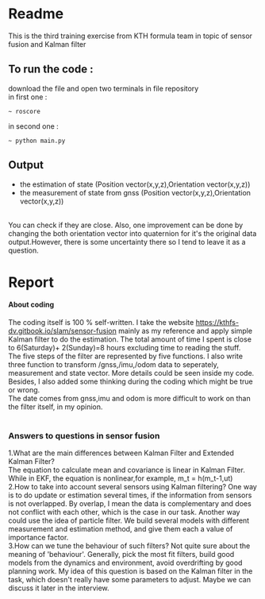 # Readme
This is the third training exercise from KTH formula team in topic of sensor fusion and Kalman filter<br>
## To run the code : 
download the file and open two terminals in file repository<br>
in first one :<br>
```
~ roscore
```
in second one : <br>
```
~ python main.py
```
## Output
- the estimation of state (Position vector(x,y,z),Orientation vector(x,y,z))<br>
- the measurement of state from gnss (Position vector(x,y,z),Orientation vector(x,y,z))<br>
<br>
You can check if they are close. Also, one improvement can be done by changing the both orientation vector into quaternion
for it's the original data output.However, there is some uncertainty there so I tend to leave it as a question. 


# Report
#### About coding
The coding itself is 100 % self-written. I take the website https://kthfs-dv.gitbook.io/slam/sensor-fusion mainly as my reference and apply simple Kalman filter to do the estimation. The total amount of time I spent is close to 6(Saturday)+ 2(Sunday)=8 hours excluding time to reading the stuff.<br>
The five steps of the filter are represented by five functions. I also write three function to transform /gnss,/imu,/odom data to seperately, measurement and state vector. More details could be seen inside my code. Besides, I also added some thinking during the coding which might be true or wrong.<br>
The date comes from gnss,imu and odom is more difficult to work on than the filter itself, in my opinion.<br>
<br>
### Answers to questions in sensor fusion
1.What are the main differences between Kalman Filter and Extended Kalman Filter?<br>
The equation to calculate mean and covariance is linear in Kalman Filter. While in EKF, the equation is nonlinear,for example, m_t = h(m_t-1,ut)<br>
2.How to take into account several sensors using Kalman filtering?
One way is to do update or estimation several times, if the information from sensors is not overlapped. By overlap, I mean the data is complementary and does not conflict with each other, which is the case in our task. 
Another way could use the idea of particle filter. We build several models with different measurement and estimation method, and give them each a value of importance factor.<br>
3.How can we tune the behaviour of such filters?
Not quite sure about the meaning of 'behaviour'. Generally, pick the most fit filters, build good models from the dynamics and environment, avoid overdrifting by good planning work. My idea of this question is based on the Kalman filter in the task, which doesn't really have some parameters to adjust. Maybe we can discuss it later in the interview.

